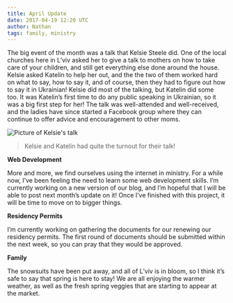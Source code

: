 ```yaml
---
title: April Update
date: 2017-04-19 12:20 UTC
author: Nathan
tags: family, ministry
---
```


The big event of the month was a talk that Kelsie Steele did. One of the local churches here in L’viv asked her to give a talk to mothers on how to take care of your children, and still get everything else done around the house. Kelsie asked Katelin to help her out, and the the two of them worked hard on what to say, how to say it, and of course, then they had to figure out how to say it in Ukrainian! Kelsie did most of the talking, but Katelin did some too. It was Katelin’s first time to do any public speaking in Ukrainian, so it was a big first step for her! The talk was well-attended and well-received, and the ladies have since started a Facebook group where they can continue to offer advice and encouragement to other moms.

![Picture of Kelsie's talk](images/class.jpg)

> Kelsie and Katelin had quite the turnout for their talk!

**Web Development**

More and more, we find ourselves using the internet in ministry. For a while now, I’ve been feeling the need to learn some web development skills. I’m currently working on a new version of our blog, and I’m hopeful that I will be able to post next month’s update on it! Once I’ve finished with this project, it will be time to move on to bigger things.

**Residency Permits**

I’m currently working on gathering the documents for our renewing our residency permits. The first round of documents should be submitted within the next week, so you can pray that they would be approved.

**Family**

The snowsuits have been put away, and all of L’viv is in bloom, so I think it’s safe to say that spring is here to stay! We are all enjoying the warmer weather, as well as the fresh spring veggies that are starting to appear at the market.
